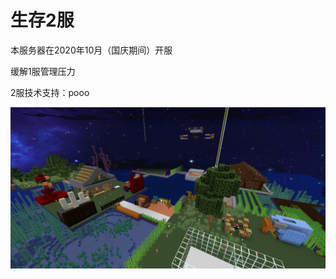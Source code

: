 # 生存2服

本服务器在2020年10月（国庆期间）开服

缓解1服管理压力

2服技术支持：pooo

![image-20210206073913130](README.assets/image-20210206073913130.png)